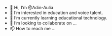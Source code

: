 - 👋 Hi, I’m @Adin-Aulia
- 👀 I’m interested in education and voice talent.
- 🌱 I’m currently learning educational technology.
- 💞️ I’m looking to collaborate on ...
- 📫 How to reach me ...

<!---
Adin-Aulia/Adin-Aulia is a ✨ special ✨ repository because its `README.md` (this file) appears on your GitHub profile.
You can click the Preview link to take a look at your changes.
--->
